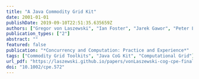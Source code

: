 ```yaml
---
title: "A Java Commodity Grid Kit"
date: 2001-01-01
publishDate: 2019-09-10T22:51:35.635659Z
authors: ["Gregor von Laszewski", "Ian Foster", "Jarek Gawor", "Peter Lane"]
publication_types: ["2"]
abstract: ""
featured: false
publication: "*Concurrency and Computation: Practice and Experience*"
tags: ["Commodity Grid Toolkits", "Java CoG Kit", "Computational Grid"]
url_pdf: "https://laszewski.github.io/papers/vonLaszewski-cog-cpe-final.pdf"
doi: "10.1002/cpe.572"
---
```


